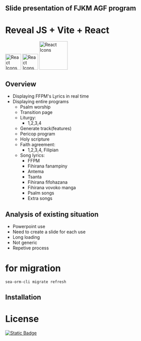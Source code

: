 ## Slide presentation of FJKM AGF program
#  Reveal JS + Vite + React
<img src="https://vitejs.dev/logo.svg" width="50" alt="React Icons"> 
<img src="https://react.dev/images/brand/logo_dark.svg" width="50" alt="React Icons">
<img src="https://static.slid.es/reveal/logo-v1/reveal-white-text.svg" width="90" alt="React Icons">

## Overview
- Displaying FFPM's Lyrics in real time
- Displaying entire programs
  - Psalm worship
  - Transition page
  - Liturgy:
    - 1,2,3,4 
  - Generate track(features)
  - Pericop program
  - Holy scripture
  - Faith agreement:
    - 1,2,3,4, Filipian 
  - Song lyrics:
    - FFPM
    - Fihirana fanampiny
    - Antema
    - Tsanta
    - Fihirana fifohazana
    - Fihirana vovoko manga
    - Psalm songs
    - Extra songs

## Analysis of existing situation
- Powerpoint use
- Need to create a slide for each use 
- Long loading
- Not generic
- Repetive process


# for migration
``sea-orm-cli migrate refresh``



## Installation


# License
[![Static Badge](https://img.shields.io/badge/License-MIT-415a77?style=for-the-badge)](https://github.com/bouzidanas/react-reveal-slides/blob/master/LICENSE)
